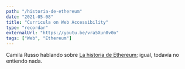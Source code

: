```yaml
---
path: "/historia-de-ethereum"
date: "2021-05-08"
title: "Curricula on Web Accessibility"
type: "recordar"
externalUrl: "https://youtu.be/vra5Xun0v0o"
tags: ["Web", "Ethereum"]
---
```


Camila Russo hablando sobre [La historia de Ethereum](https://youtu.be/vra5Xun0v0o); igual, todavía no entiendo nada.
